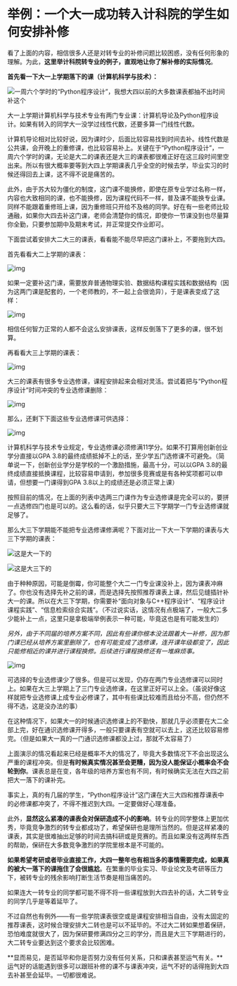 # 举例：一个大一成功转入计科院的学生如何安排补修

看了上面的内容，相信很多人还是对转专业的补修问题比较困惑，没有任何形象的理解。为此，**这里举计科院转专业的例子，直观地让你了解补修的实际情况**。

**首先看一下大一上学期落下的课（计算机科学与技术）：**

![一周六个学时的“Python程序设计”，我想大四以前的大多数课表都抽不出时间补这个](https://pic3.zhimg.com/80/v2-18f374f039c88d73758558a6b206967a_720w.jpg)

大一上学期计算机科学与技术专业有两门专业课：计算机导论及Python程序设计。如果有转入的同学大一没学过线性代数，还要多算一门线性代数。

计算机导论相对比较好说，因为课时少，后面比较容易找到时间去补。线性代数是公共课，会开晚上的重修课，也比较容易补上。关键在于“Python程序设计”，一周六个学时的课，无论是大二的课表还是大三的课表都很难正好在这三段时间里空出来。所以有很大概率要等到大四上学期课表几乎全空的时候去学，毕业实习的时候还得回去上课，这不得不说是痛苦的。

此外，由于苏大较为僵化的制度，这门课不能换修，即使在原专业学过名称一样，内容也大致相同的课，也不能换修，因为课程代码不一样，普及课不能换专业课。同样不能跟着重修班上课，因为重修班只开给不及格的同学。好在有一些老师比较通融，如果你大四去补这门课，老师会清楚你的情况，即使你一节课没到也尽量算你全勤，只要参加期中及期末考试，并正常提交作业即可。

下面尝试着安排大二大三的课表，看看能不能尽早把这门课补上，不要拖到大四。

首先看看大二上学期的课表：

![img](https://pic2.zhimg.com/80/v2-4a3b0bcca56ed405525a85bb6f771f21_720w.jpg)

如果一定要补这门课，需要放弃普通物理实验、数据结构课程实践和数据结构（因为这两门课是配套的，一个老师教的，不一起上会很诡异），于是课表变成了这样：

![img](https://pic1.zhimg.com/80/v2-1bfabb6e52dfd1ebb3ee72273d0fa1c4_720w.jpg)

相信任何智力正常的人都不会这么安排课表，这样反倒落下了更多的课，很不划算。

再看看大三上学期的课表：

![img](https://pic3.zhimg.com/80/v2-ac0681eb4dbbbd7d4b6218e53cf65546_720w.jpg)

大三的课表有很多专业选修课，课程安排起来会相对灵活。尝试着把与“Python程序设计”时间冲突的专业选修课删除：

![img](https://pic2.zhimg.com/80/v2-b32727d0368a71c718861acc1896b555_720w.jpg)

那么，还剩下下面这些专业选修课可供选择：

![img](https://pic3.zhimg.com/80/v2-9df622477bb86c501303ad4d8bc4d2a6_720w.jpg)

计算机科学与技术专业规定，专业选修课必须修满11学分。如果不打算用创新创业学分直接以GPA 3.8的最终成绩抵掉不上的话，至少学五门选修课不可避免。（简单说一下，创新创业学分是学校的一个激励措施，最高十分，可以以GPA 3.8的最终成绩直接抵换课程，比较容易申请到，参加很多竞赛或是有各种奖项都可以申请，但想要一门课得到GPA 3.8以上的成绩还是必须正常上课）

按照目前的情况，在上面的列表中选两三门课作为专业选修课是完全可以的，要拼一点选修四门也是可以的。这么看的话，似乎只要大三下学期学一门专业选修课就足够了。

那么大三下学期能不能把专业选修课修满呢？下面对比一下大一下学期的课表与大三下学期的课表：

![这是大一下的](https://pic2.zhimg.com/80/v2-d102a69a9168480bfffdf8dcabe26701_720w.jpg)

![这是大三下的](https://pic4.zhimg.com/80/v2-14bf94950104afffbccc5aa1bd25e82f_720w.jpg)

由于种种原因，可能是倒霉，你可能整个大二一门专业课没补上，因为课表冲麻了。你也没有选择先补之前的课，而是选择先按照推荐课表上课，然后见缝插针补大一的课。所以在大三下学期，你需要补“面向对象与C++程序设计”、“程序设计课程实践”、“信息检索综合实践”。（不过说实话，这情况有点极端了，一般大二多少能补上一点，这里只是拿极端举例表示一种可能，毕竟这也是有可能发生的）

*另外，由于不同届的培养方案不同，因此有些课你根本没法跟着大一补修，因为那门课已经从培养方案里删除了，也有可能变成了选修课，连开课年级都变了，因此只能修相近的课并进行课程换修。后续进行课程换修还有一堆麻烦事。*

![img](https://pic1.zhimg.com/80/v2-3e8c84a95f605ad684bc570ef70e895c_720w.jpg)

可选择的专业选修课少了很多。但是可以发现，仍存在两门专业选修课可以同时上。如果在大三上学期上了三门专业选修课，在这里正好可以上全。（虽说好像这样就把专业选修课上成专业必修课了，其中有些课比较难而且给分不高，但仍然不得不选，这是没办法的事）

在这种情况下，如果大一的时候通识选修课上的不勤快，那就几乎必须要在大二全部上完，好在通识选修课开得多，一般只要课表有空就可以去上，这还比较容易修完。（但是如果大一真的一门通识选修课都没上过，那就不太容易了）

上面演示的情况看起来已经是概率不大的情况了，毕竟大多数情况下不会出现这么严重的课程冲突。但是**有时候真实情况甚至会更糟，因为没人能保证小概率会不会轮到你**。课表总是在变，各年级的培养方案也有不同，有时候确实无法在大四之前把大一落下的课补完。

事实上，真的有几届的学生，“Python程序设计”这门课在大三大四和推荐课表中的必修课都冲突了，不得不推迟到大四。一定要做好心理准备。

此外，**显然这么紧凑的课表会对保研造成不小的影响**。转专业的同学整体上更加优秀，毕竟竞争激烈的转专业都成功了，希望保研也是理所当然的。但是这样紧凑的课表，其实是很难抽出足够的时间去搞科研或是竞赛的。而且如果没有这两样东西的帮助，保研在大多数竞争激烈的学院里根本是不可能的。

**如果希望考研或者毕业直接工作，大四一整年也有相当多的事情需要完成，如果真的被大一落下的课拖住了会很尴尬**。在繁重的毕业实习、毕业论文及考研等压力下，被转专业的残余影响打断生活节奏是相当痛苦的。

如果连大一转专业的同学都可能不得不将一些课程放到大四去补的话，大二转专业的同学几乎是等着延毕了。

不过自然也有例外——有一些学院课表很空或是课程安排相当自由，没有太固定的推荐课表，这时候合理安排大二转也是可以不延毕的。不过大二转如果想着保研，恐怕难度就很大了，因为保研要修满四分之三的学分，而且是大三下学期进行的，大二转专业要达到这个要求会比较困难。

**显而易见，是否延毕和你是否努力没有任何关系，只和课表甚至运气有关。**运气好的话能遇到很多可以跟班补修的课不与课表冲突，运气不好的话得拖到大四去补甚至会延毕。一切都很难说。